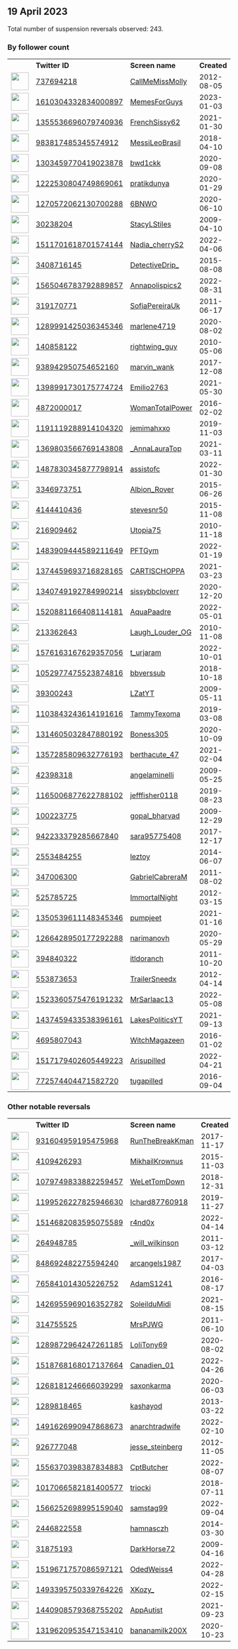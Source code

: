 
## 19 April 2023
Total number of suspension reversals observed: 243.

### By follower count
<table><tr><th></th><th align="left">Twitter ID</th><th align="left">Screen name</th>
<th align="left">Created</th><th align="left">Status</th><th align="left">Suspended</th><th align="left">Followers</th>
<tr><td><a href="https://pbs.twimg.com/profile_images/1646998482396524544/44qt97IU_normal.jpg"><img src="https://pbs.twimg.com/profile_images/1646998482396524544/44qt97IU_normal.jpg" width="40px" height="40px" align="center"/></a></td><td><a href="https://twitter.com/intent/user?user_id=737694218">737694218</a></td><td><a href="https://twitter.com/CallMeMissMolly">CallMeMissMolly</a></td><td>2012-08-05</td><td align="center"></td><td>2022-08-05</td><td>244165</td></tr>
<tr><td><a href="https://pbs.twimg.com/profile_images/1644506967401025537/CghpqlG8_normal.jpg"><img src="https://pbs.twimg.com/profile_images/1644506967401025537/CghpqlG8_normal.jpg" width="40px" height="40px" align="center"/></a></td><td><a href="https://twitter.com/intent/user?user_id=1610304332834000897">1610304332834000897</a></td><td><a href="https://twitter.com/MemesForGuys">MemesForGuys</a></td><td>2023-01-03</td><td align="center"></td><td>2023-04-11</td><td>239265</td></tr>
<tr><td><a href="https://pbs.twimg.com/profile_images/1582110247119896588/JGc3uRmf_normal.jpg"><img src="https://pbs.twimg.com/profile_images/1582110247119896588/JGc3uRmf_normal.jpg" width="40px" height="40px" align="center"/></a></td><td><a href="https://twitter.com/intent/user?user_id=1355536696079740936">1355536696079740936</a></td><td><a href="https://twitter.com/FrenchSissy62">FrenchSissy62</a></td><td>2021-01-30</td><td align="center"></td><td>2023-02-18</td><td>185325</td></tr>
<tr><td><a href="https://pbs.twimg.com/profile_images/1666639158083715074/IFU5LHM3_normal.jpg"><img src="https://pbs.twimg.com/profile_images/1666639158083715074/IFU5LHM3_normal.jpg" width="40px" height="40px" align="center"/></a></td><td><a href="https://twitter.com/intent/user?user_id=983817485345574912">983817485345574912</a></td><td><a href="https://twitter.com/MessiLeoBrasil">MessiLeoBrasil</a></td><td>2018-04-10</td><td align="center"></td><td>2023-04-05</td><td>181333</td></tr>
<tr><td><a href="https://pbs.twimg.com/profile_images/1496493509267886081/cRpe9qRg_normal.jpg"><img src="https://pbs.twimg.com/profile_images/1496493509267886081/cRpe9qRg_normal.jpg" width="40px" height="40px" align="center"/></a></td><td><a href="https://twitter.com/intent/user?user_id=1303459770419023878">1303459770419023878</a></td><td><a href="https://twitter.com/bwd1ckk">bwd1ckk</a></td><td>2020-09-08</td><td align="center"></td><td>2023-02-03</td><td>167157</td></tr>
<tr><td><a href="https://pbs.twimg.com/profile_images/1627962773723398150/rjichnSY_normal.jpg"><img src="https://pbs.twimg.com/profile_images/1627962773723398150/rjichnSY_normal.jpg" width="40px" height="40px" align="center"/></a></td><td><a href="https://twitter.com/intent/user?user_id=1222530804749869061">1222530804749869061</a></td><td><a href="https://twitter.com/pratikdunya">pratikdunya</a></td><td>2020-01-29</td><td align="center"></td><td>2022-12-23</td><td>132083</td></tr>
<tr><td><a href="https://pbs.twimg.com/profile_images/1470382233605267465/EOGlIRfk_normal.jpg"><img src="https://pbs.twimg.com/profile_images/1470382233605267465/EOGlIRfk_normal.jpg" width="40px" height="40px" align="center"/></a></td><td><a href="https://twitter.com/intent/user?user_id=1270572062130700288">1270572062130700288</a></td><td><a href="https://twitter.com/6BNWO">6BNWO</a></td><td>2020-06-10</td><td align="center"></td><td>2023-02-04</td><td>121819</td></tr>
<tr><td><a href="https://pbs.twimg.com/profile_images/1658972528558178305/gEWnBb1I_normal.jpg"><img src="https://pbs.twimg.com/profile_images/1658972528558178305/gEWnBb1I_normal.jpg" width="40px" height="40px" align="center"/></a></td><td><a href="https://twitter.com/intent/user?user_id=30238204">30238204</a></td><td><a href="https://twitter.com/StacyLStiles">StacyLStiles</a></td><td>2009-04-10</td><td align="center"></td><td></td><td>74855</td></tr>
<tr><td><a href="https://pbs.twimg.com/profile_images/1630815427948314625/-Mb1M7P9_normal.jpg"><img src="https://pbs.twimg.com/profile_images/1630815427948314625/-Mb1M7P9_normal.jpg" width="40px" height="40px" align="center"/></a></td><td><a href="https://twitter.com/intent/user?user_id=1511701618701574144">1511701618701574144</a></td><td><a href="https://twitter.com/Nadia_cherryS2">Nadia_cherryS2</a></td><td>2022-04-06</td><td align="center"></td><td>2023-04-03</td><td>63769</td></tr>
<tr><td><a href="https://pbs.twimg.com/profile_images/1671301599329673219/xogrnIEI_normal.jpg"><img src="https://pbs.twimg.com/profile_images/1671301599329673219/xogrnIEI_normal.jpg" width="40px" height="40px" align="center"/></a></td><td><a href="https://twitter.com/intent/user?user_id=3408716145">3408716145</a></td><td><a href="https://twitter.com/DetectiveDrip_">DetectiveDrip_</a></td><td>2015-08-08</td><td align="center"></td><td>2023-04-04</td><td>56877</td></tr>
<tr><td><a href="https://pbs.twimg.com/profile_images/1565047021601542146/WQnj-P5z_normal.jpg"><img src="https://pbs.twimg.com/profile_images/1565047021601542146/WQnj-P5z_normal.jpg" width="40px" height="40px" align="center"/></a></td><td><a href="https://twitter.com/intent/user?user_id=1565046783792889857">1565046783792889857</a></td><td><a href="https://twitter.com/Annapolispics2">Annapolispics2</a></td><td>2022-08-31</td><td align="center"></td><td>2023-02-03</td><td>56543</td></tr>
<tr><td><a href="https://pbs.twimg.com/profile_images/1625216682040983553/Z3rd2yHn_normal.jpg"><img src="https://pbs.twimg.com/profile_images/1625216682040983553/Z3rd2yHn_normal.jpg" width="40px" height="40px" align="center"/></a></td><td><a href="https://twitter.com/intent/user?user_id=319170771">319170771</a></td><td><a href="https://twitter.com/SofiaPereiraUk">SofiaPereiraUk</a></td><td>2011-06-17</td><td align="center"></td><td>2022-10-19</td><td>54832</td></tr>
<tr><td><a href="https://pbs.twimg.com/profile_images/1289992057646469120/90MLm8s4_normal.jpg"><img src="https://pbs.twimg.com/profile_images/1289992057646469120/90MLm8s4_normal.jpg" width="40px" height="40px" align="center"/></a></td><td><a href="https://twitter.com/intent/user?user_id=1289991425036345346">1289991425036345346</a></td><td><a href="https://twitter.com/marlene4719">marlene4719</a></td><td>2020-08-02</td><td align="center"></td><td>2022-12-24</td><td>41159</td></tr>
<tr><td><a href="https://pbs.twimg.com/profile_images/1406653377052758018/An4-xdz0_normal.jpg"><img src="https://pbs.twimg.com/profile_images/1406653377052758018/An4-xdz0_normal.jpg" width="40px" height="40px" align="center"/></a></td><td><a href="https://twitter.com/intent/user?user_id=140858122">140858122</a></td><td><a href="https://twitter.com/rightwing_guy">rightwing_guy</a></td><td>2010-05-06</td><td align="center"></td><td></td><td>37856</td></tr>
<tr><td><a href="https://pbs.twimg.com/profile_images/1545104199318372359/SvYC5PWs_normal.jpg"><img src="https://pbs.twimg.com/profile_images/1545104199318372359/SvYC5PWs_normal.jpg" width="40px" height="40px" align="center"/></a></td><td><a href="https://twitter.com/intent/user?user_id=938942950754652160">938942950754652160</a></td><td><a href="https://twitter.com/marvin_wank">marvin_wank</a></td><td>2017-12-08</td><td align="center"></td><td>2023-04-11</td><td>36733</td></tr>
<tr><td><a href="https://pbs.twimg.com/profile_images/1533904097258110976/cBvj7Ghh_normal.jpg"><img src="https://pbs.twimg.com/profile_images/1533904097258110976/cBvj7Ghh_normal.jpg" width="40px" height="40px" align="center"/></a></td><td><a href="https://twitter.com/intent/user?user_id=1398991730175774724">1398991730175774724</a></td><td><a href="https://twitter.com/Emilio2763">Emilio2763</a></td><td>2021-05-30</td><td align="center"></td><td>2023-03-27</td><td>28383</td></tr>
<tr><td><a href="https://pbs.twimg.com/profile_images/1475025207731662850/Vf-rm0gI_normal.png"><img src="https://pbs.twimg.com/profile_images/1475025207731662850/Vf-rm0gI_normal.png" width="40px" height="40px" align="center"/></a></td><td><a href="https://twitter.com/intent/user?user_id=4872000017">4872000017</a></td><td><a href="https://twitter.com/WomanTotalPower">WomanTotalPower</a></td><td>2016-02-02</td><td align="center"></td><td>2023-02-17</td><td>25956</td></tr>
<tr><td><a href="https://pbs.twimg.com/profile_images/1660239752128258049/b0vHCMPh_normal.jpg"><img src="https://pbs.twimg.com/profile_images/1660239752128258049/b0vHCMPh_normal.jpg" width="40px" height="40px" align="center"/></a></td><td><a href="https://twitter.com/intent/user?user_id=1191119288914104320">1191119288914104320</a></td><td><a href="https://twitter.com/jemimahxxo">jemimahxxo</a></td><td>2019-11-03</td><td align="center"></td><td></td><td>21533</td></tr>
<tr><td><a href="https://pbs.twimg.com/profile_images/1648423814349443075/xDZJ5-Wx_normal.jpg"><img src="https://pbs.twimg.com/profile_images/1648423814349443075/xDZJ5-Wx_normal.jpg" width="40px" height="40px" align="center"/></a></td><td><a href="https://twitter.com/intent/user?user_id=1369803566769143808">1369803566769143808</a></td><td><a href="https://twitter.com/_AnnaLauraTop">_AnnaLauraTop</a></td><td>2021-03-11</td><td align="center"></td><td>2023-03-17</td><td>18455</td></tr>
<tr><td><a href="https://pbs.twimg.com/profile_images/1645408376745066499/jEnHCJ_v_normal.jpg"><img src="https://pbs.twimg.com/profile_images/1645408376745066499/jEnHCJ_v_normal.jpg" width="40px" height="40px" align="center"/></a></td><td><a href="https://twitter.com/intent/user?user_id=1487830345877798914">1487830345877798914</a></td><td><a href="https://twitter.com/assistofc">assistofc</a></td><td>2022-01-30</td><td align="center">🚫</td><td>2023-04-11</td><td>14810</td></tr>
<tr><td><a href="https://pbs.twimg.com/profile_images/1154141208249323520/U4bD22nS_normal.jpg"><img src="https://pbs.twimg.com/profile_images/1154141208249323520/U4bD22nS_normal.jpg" width="40px" height="40px" align="center"/></a></td><td><a href="https://twitter.com/intent/user?user_id=3346973751">3346973751</a></td><td><a href="https://twitter.com/Albion_Rover">Albion_Rover</a></td><td>2015-06-26</td><td align="center"></td><td></td><td>13938</td></tr>
<tr><td><a href="https://pbs.twimg.com/profile_images/1664922789449543683/VqL6tERy_normal.jpg"><img src="https://pbs.twimg.com/profile_images/1664922789449543683/VqL6tERy_normal.jpg" width="40px" height="40px" align="center"/></a></td><td><a href="https://twitter.com/intent/user?user_id=4144410436">4144410436</a></td><td><a href="https://twitter.com/stevesnr50">stevesnr50</a></td><td>2015-11-08</td><td align="center"></td><td>2022-12-06</td><td>13053</td></tr>
<tr><td><a href="https://pbs.twimg.com/profile_images/794917988285685761/kraC18dg_normal.jpg"><img src="https://pbs.twimg.com/profile_images/794917988285685761/kraC18dg_normal.jpg" width="40px" height="40px" align="center"/></a></td><td><a href="https://twitter.com/intent/user?user_id=216909462">216909462</a></td><td><a href="https://twitter.com/Utopia75">Utopia75</a></td><td>2010-11-18</td><td align="center"></td><td></td><td>10393</td></tr>
<tr><td><a href="https://pbs.twimg.com/profile_images/1650515172681736194/w5KWfcZ2_normal.jpg"><img src="https://pbs.twimg.com/profile_images/1650515172681736194/w5KWfcZ2_normal.jpg" width="40px" height="40px" align="center"/></a></td><td><a href="https://twitter.com/intent/user?user_id=1483909444589211649">1483909444589211649</a></td><td><a href="https://twitter.com/PFTGym">PFTGym</a></td><td>2022-01-19</td><td align="center"></td><td>2023-03-28</td><td>9073</td></tr>
<tr><td><a href="https://pbs.twimg.com/profile_images/1644375085774692352/lC3DQfLl_normal.jpg"><img src="https://pbs.twimg.com/profile_images/1644375085774692352/lC3DQfLl_normal.jpg" width="40px" height="40px" align="center"/></a></td><td><a href="https://twitter.com/intent/user?user_id=1374459693716828165">1374459693716828165</a></td><td><a href="https://twitter.com/CARTlSCHOPPA">CARTlSCHOPPA</a></td><td>2021-03-23</td><td align="center"></td><td></td><td>8572</td></tr>
<tr><td><a href="https://pbs.twimg.com/profile_images/1562934720027140096/8teUSVcm_normal.jpg"><img src="https://pbs.twimg.com/profile_images/1562934720027140096/8teUSVcm_normal.jpg" width="40px" height="40px" align="center"/></a></td><td><a href="https://twitter.com/intent/user?user_id=1340749192784990214">1340749192784990214</a></td><td><a href="https://twitter.com/sissybbcloverr">sissybbcloverr</a></td><td>2020-12-20</td><td align="center"></td><td>2023-02-03</td><td>8502</td></tr>
<tr><td><a href="https://pbs.twimg.com/profile_images/1666194348382253056/ZXHgINqW_normal.jpg"><img src="https://pbs.twimg.com/profile_images/1666194348382253056/ZXHgINqW_normal.jpg" width="40px" height="40px" align="center"/></a></td><td><a href="https://twitter.com/intent/user?user_id=1520881166408114181">1520881166408114181</a></td><td><a href="https://twitter.com/AquaPaadre">AquaPaadre</a></td><td>2022-05-01</td><td align="center"></td><td>2023-04-18</td><td>7799</td></tr>
<tr><td><a href="https://pbs.twimg.com/profile_images/1649267146491346945/plD1mB8O_normal.jpg"><img src="https://pbs.twimg.com/profile_images/1649267146491346945/plD1mB8O_normal.jpg" width="40px" height="40px" align="center"/></a></td><td><a href="https://twitter.com/intent/user?user_id=213362643">213362643</a></td><td><a href="https://twitter.com/Laugh_Louder_OG">Laugh_Louder_OG</a></td><td>2010-11-08</td><td align="center"></td><td>2023-03-29</td><td>6268</td></tr>
<tr><td><a href="https://pbs.twimg.com/profile_images/1665894536030355458/ekOOe-KB_normal.jpg"><img src="https://pbs.twimg.com/profile_images/1665894536030355458/ekOOe-KB_normal.jpg" width="40px" height="40px" align="center"/></a></td><td><a href="https://twitter.com/intent/user?user_id=1576163167629357056">1576163167629357056</a></td><td><a href="https://twitter.com/t_urjaram">t_urjaram</a></td><td>2022-10-01</td><td align="center">🚫</td><td>2023-04-11</td><td>6160</td></tr>
<tr><td><a href="https://pbs.twimg.com/profile_images/1654932478912602113/41SqzJLS_normal.jpg"><img src="https://pbs.twimg.com/profile_images/1654932478912602113/41SqzJLS_normal.jpg" width="40px" height="40px" align="center"/></a></td><td><a href="https://twitter.com/intent/user?user_id=1052977475523874816">1052977475523874816</a></td><td><a href="https://twitter.com/bbverssub">bbverssub</a></td><td>2018-10-18</td><td align="center"></td><td>2022-08-25</td><td>5813</td></tr>
<tr><td><a href="https://pbs.twimg.com/profile_images/1642540523960270849/FQDefJVd_normal.jpg"><img src="https://pbs.twimg.com/profile_images/1642540523960270849/FQDefJVd_normal.jpg" width="40px" height="40px" align="center"/></a></td><td><a href="https://twitter.com/intent/user?user_id=39300243">39300243</a></td><td><a href="https://twitter.com/LZatYT">LZatYT</a></td><td>2009-05-11</td><td align="center"></td><td>2022-11-09</td><td>5534</td></tr>
<tr><td><a href="https://pbs.twimg.com/profile_images/1349487598436311041/29prPIIe_normal.jpg"><img src="https://pbs.twimg.com/profile_images/1349487598436311041/29prPIIe_normal.jpg" width="40px" height="40px" align="center"/></a></td><td><a href="https://twitter.com/intent/user?user_id=1103843243614191616">1103843243614191616</a></td><td><a href="https://twitter.com/TammyTexoma">TammyTexoma</a></td><td>2019-03-08</td><td align="center"></td><td></td><td>5181</td></tr>
<tr><td><a href="https://pbs.twimg.com/profile_images/1642016233397649414/uJFtCOHM_normal.jpg"><img src="https://pbs.twimg.com/profile_images/1642016233397649414/uJFtCOHM_normal.jpg" width="40px" height="40px" align="center"/></a></td><td><a href="https://twitter.com/intent/user?user_id=1314605032847880192">1314605032847880192</a></td><td><a href="https://twitter.com/Boness305">Boness305</a></td><td>2020-10-09</td><td align="center"></td><td></td><td>4801</td></tr>
<tr><td><a href="https://pbs.twimg.com/profile_images/1585682308782333954/symjqkje_normal.jpg"><img src="https://pbs.twimg.com/profile_images/1585682308782333954/symjqkje_normal.jpg" width="40px" height="40px" align="center"/></a></td><td><a href="https://twitter.com/intent/user?user_id=1357285809632776193">1357285809632776193</a></td><td><a href="https://twitter.com/berthacute_47">berthacute_47</a></td><td>2021-02-04</td><td align="center"></td><td>2023-03-10</td><td>4748</td></tr>
<tr><td><a href="https://pbs.twimg.com/profile_images/1360338390298820616/h6uKSUeu_normal.jpg"><img src="https://pbs.twimg.com/profile_images/1360338390298820616/h6uKSUeu_normal.jpg" width="40px" height="40px" align="center"/></a></td><td><a href="https://twitter.com/intent/user?user_id=42398318">42398318</a></td><td><a href="https://twitter.com/angelaminelli">angelaminelli</a></td><td>2009-05-25</td><td align="center">🔒</td><td></td><td>4336</td></tr>
<tr><td><a href="https://pbs.twimg.com/profile_images/1438966113753255937/YE4R-Ey-_normal.jpg"><img src="https://pbs.twimg.com/profile_images/1438966113753255937/YE4R-Ey-_normal.jpg" width="40px" height="40px" align="center"/></a></td><td><a href="https://twitter.com/intent/user?user_id=1165006877622788102">1165006877622788102</a></td><td><a href="https://twitter.com/jefffisher0118">jefffisher0118</a></td><td>2019-08-23</td><td align="center">🚫</td><td>2022-08-12</td><td>4333</td></tr>
<tr><td><a href="https://pbs.twimg.com/profile_images/1572688290960101380/U9xSZhem_normal.jpg"><img src="https://pbs.twimg.com/profile_images/1572688290960101380/U9xSZhem_normal.jpg" width="40px" height="40px" align="center"/></a></td><td><a href="https://twitter.com/intent/user?user_id=100223775">100223775</a></td><td><a href="https://twitter.com/gopal_bharvad">gopal_bharvad</a></td><td>2009-12-29</td><td align="center"></td><td>2023-03-27</td><td>3961</td></tr>
<tr><td><a href="https://pbs.twimg.com/profile_images/1644435191853641731/SatlhFkK_normal.jpg"><img src="https://pbs.twimg.com/profile_images/1644435191853641731/SatlhFkK_normal.jpg" width="40px" height="40px" align="center"/></a></td><td><a href="https://twitter.com/intent/user?user_id=942233379285667840">942233379285667840</a></td><td><a href="https://twitter.com/sara95775408">sara95775408</a></td><td>2017-12-17</td><td align="center">🔒</td><td>2022-10-30</td><td>3644</td></tr>
<tr><td><a href="https://pbs.twimg.com/profile_images/1268608552207290369/YQE37baI_normal.jpg"><img src="https://pbs.twimg.com/profile_images/1268608552207290369/YQE37baI_normal.jpg" width="40px" height="40px" align="center"/></a></td><td><a href="https://twitter.com/intent/user?user_id=2553484255">2553484255</a></td><td><a href="https://twitter.com/leztoy">leztoy</a></td><td>2014-06-07</td><td align="center"></td><td>2023-02-04</td><td>3439</td></tr>
<tr><td><a href="https://pbs.twimg.com/profile_images/1643261751969071106/J-CA-LRE_normal.jpg"><img src="https://pbs.twimg.com/profile_images/1643261751969071106/J-CA-LRE_normal.jpg" width="40px" height="40px" align="center"/></a></td><td><a href="https://twitter.com/intent/user?user_id=347006300">347006300</a></td><td><a href="https://twitter.com/GabrielCabreraM">GabrielCabreraM</a></td><td>2011-08-02</td><td align="center"></td><td>2023-04-08</td><td>3421</td></tr>
<tr><td><a href="https://pbs.twimg.com/profile_images/1649924254484541441/wxqSdFG1_normal.jpg"><img src="https://pbs.twimg.com/profile_images/1649924254484541441/wxqSdFG1_normal.jpg" width="40px" height="40px" align="center"/></a></td><td><a href="https://twitter.com/intent/user?user_id=525785725">525785725</a></td><td><a href="https://twitter.com/ImmortaINight">ImmortaINight</a></td><td>2012-03-15</td><td align="center"></td><td></td><td>3218</td></tr>
<tr><td><a href="https://pbs.twimg.com/profile_images/1544801139803275265/HWwt-rGE_normal.jpg"><img src="https://pbs.twimg.com/profile_images/1544801139803275265/HWwt-rGE_normal.jpg" width="40px" height="40px" align="center"/></a></td><td><a href="https://twitter.com/intent/user?user_id=1350539611148345346">1350539611148345346</a></td><td><a href="https://twitter.com/pumpjeet">pumpjeet</a></td><td>2021-01-16</td><td align="center"></td><td>2022-08-04</td><td>2819</td></tr>
<tr><td><a href="https://pbs.twimg.com/profile_images/1650138872859197441/H2X_C7Fv_normal.jpg"><img src="https://pbs.twimg.com/profile_images/1650138872859197441/H2X_C7Fv_normal.jpg" width="40px" height="40px" align="center"/></a></td><td><a href="https://twitter.com/intent/user?user_id=1266428950177292288">1266428950177292288</a></td><td><a href="https://twitter.com/narimanovh">narimanovh</a></td><td>2020-05-29</td><td align="center"></td><td>2023-01-26</td><td>2597</td></tr>
<tr><td><a href="https://pbs.twimg.com/profile_images/1599541191/DSCN3217_normal.JPG"><img src="https://pbs.twimg.com/profile_images/1599541191/DSCN3217_normal.JPG" width="40px" height="40px" align="center"/></a></td><td><a href="https://twitter.com/intent/user?user_id=394840322">394840322</a></td><td><a href="https://twitter.com/itldoranch">itldoranch</a></td><td>2011-10-20</td><td align="center"></td><td></td><td>2496</td></tr>
<tr><td><a href="https://pbs.twimg.com/profile_images/1648831901027782658/IVpKVzBE_normal.jpg"><img src="https://pbs.twimg.com/profile_images/1648831901027782658/IVpKVzBE_normal.jpg" width="40px" height="40px" align="center"/></a></td><td><a href="https://twitter.com/intent/user?user_id=553873653">553873653</a></td><td><a href="https://twitter.com/TrailerSneedx">TrailerSneedx</a></td><td>2012-04-14</td><td align="center"></td><td></td><td>2455</td></tr>
<tr><td><a href="https://pbs.twimg.com/profile_images/1665293288566398978/zAgdOYHe_normal.jpg"><img src="https://pbs.twimg.com/profile_images/1665293288566398978/zAgdOYHe_normal.jpg" width="40px" height="40px" align="center"/></a></td><td><a href="https://twitter.com/intent/user?user_id=1523360575476191232">1523360575476191232</a></td><td><a href="https://twitter.com/MrSarlaac13">MrSarlaac13</a></td><td>2022-05-08</td><td align="center">👋</td><td>2023-04-18</td><td>2281</td></tr>
<tr><td><a href="https://pbs.twimg.com/profile_images/1668733371256586243/jnlVi0mJ_normal.jpg"><img src="https://pbs.twimg.com/profile_images/1668733371256586243/jnlVi0mJ_normal.jpg" width="40px" height="40px" align="center"/></a></td><td><a href="https://twitter.com/intent/user?user_id=1437459433538396161">1437459433538396161</a></td><td><a href="https://twitter.com/LakesPoliticsYT">LakesPoliticsYT</a></td><td>2021-09-13</td><td align="center"></td><td>2023-04-02</td><td>1776</td></tr>
<tr><td><a href="https://pbs.twimg.com/profile_images/1273894560180178944/g1vuiHC8_normal.jpg"><img src="https://pbs.twimg.com/profile_images/1273894560180178944/g1vuiHC8_normal.jpg" width="40px" height="40px" align="center"/></a></td><td><a href="https://twitter.com/intent/user?user_id=4695807043">4695807043</a></td><td><a href="https://twitter.com/WitchMagazeen">WitchMagazeen</a></td><td>2016-01-02</td><td align="center"></td><td>2022-06-02</td><td>1758</td></tr>
<tr><td><a href="https://pbs.twimg.com/profile_images/1619556606022238208/D3dfMEpU_normal.jpg"><img src="https://pbs.twimg.com/profile_images/1619556606022238208/D3dfMEpU_normal.jpg" width="40px" height="40px" align="center"/></a></td><td><a href="https://twitter.com/intent/user?user_id=1517179402605449223">1517179402605449223</a></td><td><a href="https://twitter.com/Arisupilled">Arisupilled</a></td><td>2022-04-21</td><td align="center">🔒🚫</td><td>2023-04-19</td><td>1660</td></tr>
<tr><td><a href="https://pbs.twimg.com/profile_images/1648661064085536768/Q6vArXJl_normal.jpg"><img src="https://pbs.twimg.com/profile_images/1648661064085536768/Q6vArXJl_normal.jpg" width="40px" height="40px" align="center"/></a></td><td><a href="https://twitter.com/intent/user?user_id=772574404471582720">772574404471582720</a></td><td><a href="https://twitter.com/tugapilled">tugapilled</a></td><td>2016-09-04</td><td align="center">👋</td><td></td><td>1583</td></tr>
</table>

### Other notable reversals
<table><tr><th></th><th align="left">Twitter ID</th><th align="left">Screen name</th>
<th align="left">Created</th><th align="left">Status</th><th align="left">Suspended</th><th align="left">Followers</th>
<tr><td><a href="https://pbs.twimg.com/profile_images/1267606368313319426/BC8dlU1x_normal.jpg"><img src="https://pbs.twimg.com/profile_images/1267606368313319426/BC8dlU1x_normal.jpg" width="40px" height="40px" align="center"/></a></td><td><a href="https://twitter.com/intent/user?user_id=931604959195475968">931604959195475968</a></td><td><a href="https://twitter.com/RunTheBreakKman">RunTheBreakKman</a></td><td>2017-11-17</td><td align="center"></td><td>2023-01-08</td><td>460</td></tr>
<tr><td><a href="https://pbs.twimg.com/profile_images/923694561473445889/8Z30Akx1_normal.jpg"><img src="https://pbs.twimg.com/profile_images/923694561473445889/8Z30Akx1_normal.jpg" width="40px" height="40px" align="center"/></a></td><td><a href="https://twitter.com/intent/user?user_id=4109426293">4109426293</a></td><td><a href="https://twitter.com/MikhailKrownus">MikhailKrownus</a></td><td>2015-11-03</td><td align="center"></td><td>2023-04-16</td><td>405</td></tr>
<tr><td><a href="https://pbs.twimg.com/profile_images/1512508358678532107/dObNngW8_normal.jpg"><img src="https://pbs.twimg.com/profile_images/1512508358678532107/dObNngW8_normal.jpg" width="40px" height="40px" align="center"/></a></td><td><a href="https://twitter.com/intent/user?user_id=1079749833882259457">1079749833882259457</a></td><td><a href="https://twitter.com/WeLetTomDown">WeLetTomDown</a></td><td>2018-12-31</td><td align="center"></td><td>2023-03-04</td><td>4</td></tr>
<tr><td><a href="https://pbs.twimg.com/profile_images/1222349310165020673/1I9WbwH5_normal.jpg"><img src="https://pbs.twimg.com/profile_images/1222349310165020673/1I9WbwH5_normal.jpg" width="40px" height="40px" align="center"/></a></td><td><a href="https://twitter.com/intent/user?user_id=1199526227825946630">1199526227825946630</a></td><td><a href="https://twitter.com/Ichard87760918">Ichard87760918</a></td><td>2019-11-27</td><td align="center"></td><td>2022-11-23</td><td>1205</td></tr>
<tr><td><a href="https://pbs.twimg.com/profile_images/1514752950802952202/dJQpz8F1_normal.jpg"><img src="https://pbs.twimg.com/profile_images/1514752950802952202/dJQpz8F1_normal.jpg" width="40px" height="40px" align="center"/></a></td><td><a href="https://twitter.com/intent/user?user_id=1514682083595075589">1514682083595075589</a></td><td><a href="https://twitter.com/r4nd0x">r4nd0x</a></td><td>2022-04-14</td><td align="center"></td><td>2023-01-02</td><td>30</td></tr>
<tr><td><a href="https://pbs.twimg.com/profile_images/515297624211988480/q0cEsR_6_normal.jpeg"><img src="https://pbs.twimg.com/profile_images/515297624211988480/q0cEsR_6_normal.jpeg" width="40px" height="40px" align="center"/></a></td><td><a href="https://twitter.com/intent/user?user_id=264948785">264948785</a></td><td><a href="https://twitter.com/_will_wilkinson">_will_wilkinson</a></td><td>2011-03-12</td><td align="center"></td><td>2023-04-11</td><td>97</td></tr>
<tr><td><a href="https://pbs.twimg.com/profile_images/968901045500895232/8WLxAD8C_normal.jpg"><img src="https://pbs.twimg.com/profile_images/968901045500895232/8WLxAD8C_normal.jpg" width="40px" height="40px" align="center"/></a></td><td><a href="https://twitter.com/intent/user?user_id=848692482275594240">848692482275594240</a></td><td><a href="https://twitter.com/arcangels1987">arcangels1987</a></td><td>2017-04-03</td><td align="center">🚫</td><td>2023-03-31</td><td>173</td></tr>
<tr><td><a href="https://abs.twimg.com/sticky/default_profile_images/default_profile_normal.png"><img src="https://abs.twimg.com/sticky/default_profile_images/default_profile_normal.png" width="40px" height="40px" align="center"/></a></td><td><a href="https://twitter.com/intent/user?user_id=765841014305226752">765841014305226752</a></td><td><a href="https://twitter.com/AdamS1241">AdamS1241</a></td><td>2016-08-17</td><td align="center"></td><td>2023-03-08</td><td>0</td></tr>
<tr><td><a href="https://pbs.twimg.com/profile_images/1644379044576903168/-BxYaY5S_normal.jpg"><img src="https://pbs.twimg.com/profile_images/1644379044576903168/-BxYaY5S_normal.jpg" width="40px" height="40px" align="center"/></a></td><td><a href="https://twitter.com/intent/user?user_id=1426955969016352782">1426955969016352782</a></td><td><a href="https://twitter.com/SoleilduMidi">SoleilduMidi</a></td><td>2021-08-15</td><td align="center">🚫</td><td>2023-04-11</td><td>1</td></tr>
<tr><td><a href="https://pbs.twimg.com/profile_images/1048671350271950848/ykbVSs-u_normal.jpg"><img src="https://pbs.twimg.com/profile_images/1048671350271950848/ykbVSs-u_normal.jpg" width="40px" height="40px" align="center"/></a></td><td><a href="https://twitter.com/intent/user?user_id=314755525">314755525</a></td><td><a href="https://twitter.com/MrsPJWG">MrsPJWG</a></td><td>2011-06-10</td><td align="center"></td><td>2022-09-19</td><td>780</td></tr>
<tr><td><a href="https://pbs.twimg.com/profile_images/1642679495000727553/X5Q8KNTc_normal.jpg"><img src="https://pbs.twimg.com/profile_images/1642679495000727553/X5Q8KNTc_normal.jpg" width="40px" height="40px" align="center"/></a></td><td><a href="https://twitter.com/intent/user?user_id=1289872964247261185">1289872964247261185</a></td><td><a href="https://twitter.com/LoliTony69">LoliTony69</a></td><td>2020-08-02</td><td align="center">🚫</td><td>2023-04-07</td><td>1023</td></tr>
<tr><td><a href="https://pbs.twimg.com/profile_images/1661569661585227778/SfJihyPx_normal.jpg"><img src="https://pbs.twimg.com/profile_images/1661569661585227778/SfJihyPx_normal.jpg" width="40px" height="40px" align="center"/></a></td><td><a href="https://twitter.com/intent/user?user_id=1518768168017137664">1518768168017137664</a></td><td><a href="https://twitter.com/Canadien_01">Canadien_01</a></td><td>2022-04-26</td><td align="center"></td><td>2023-01-10</td><td>1279</td></tr>
<tr><td><a href="https://pbs.twimg.com/profile_images/1268183651331854337/gMQuYxNc_normal.jpg"><img src="https://pbs.twimg.com/profile_images/1268183651331854337/gMQuYxNc_normal.jpg" width="40px" height="40px" align="center"/></a></td><td><a href="https://twitter.com/intent/user?user_id=1268181246666039299">1268181246666039299</a></td><td><a href="https://twitter.com/saxonkarma">saxonkarma</a></td><td>2020-06-03</td><td align="center"></td><td>2022-09-26</td><td>701</td></tr>
<tr><td><a href="https://pbs.twimg.com/profile_images/1647430439118815232/b5FZY3lm_normal.jpg"><img src="https://pbs.twimg.com/profile_images/1647430439118815232/b5FZY3lm_normal.jpg" width="40px" height="40px" align="center"/></a></td><td><a href="https://twitter.com/intent/user?user_id=1289818465">1289818465</a></td><td><a href="https://twitter.com/kashayod">kashayod</a></td><td>2013-03-22</td><td align="center"></td><td>2023-03-27</td><td>245</td></tr>
<tr><td><a href="https://pbs.twimg.com/profile_images/1667774153104179201/ZZGdJdIl_normal.jpg"><img src="https://pbs.twimg.com/profile_images/1667774153104179201/ZZGdJdIl_normal.jpg" width="40px" height="40px" align="center"/></a></td><td><a href="https://twitter.com/intent/user?user_id=1491626990947868673">1491626990947868673</a></td><td><a href="https://twitter.com/anarchtradwife">anarchtradwife</a></td><td>2022-02-10</td><td align="center"></td><td>2023-01-05</td><td>345</td></tr>
<tr><td><a href="https://pbs.twimg.com/profile_images/1645433613662470149/ZlK9IFdY_normal.jpg"><img src="https://pbs.twimg.com/profile_images/1645433613662470149/ZlK9IFdY_normal.jpg" width="40px" height="40px" align="center"/></a></td><td><a href="https://twitter.com/intent/user?user_id=926777048">926777048</a></td><td><a href="https://twitter.com/jesse_steinberg">jesse_steinberg</a></td><td>2012-11-05</td><td align="center"></td><td>2023-04-09</td><td>131</td></tr>
<tr><td><a href="https://pbs.twimg.com/profile_images/1667104219009040386/rUnGYh5N_normal.jpg"><img src="https://pbs.twimg.com/profile_images/1667104219009040386/rUnGYh5N_normal.jpg" width="40px" height="40px" align="center"/></a></td><td><a href="https://twitter.com/intent/user?user_id=1556370398387834883">1556370398387834883</a></td><td><a href="https://twitter.com/CptButcher">CptButcher</a></td><td>2022-08-07</td><td align="center"></td><td>2023-04-07</td><td>166</td></tr>
<tr><td><a href="https://pbs.twimg.com/profile_images/1647273957832245255/SK3Vs7VR_normal.jpg"><img src="https://pbs.twimg.com/profile_images/1647273957832245255/SK3Vs7VR_normal.jpg" width="40px" height="40px" align="center"/></a></td><td><a href="https://twitter.com/intent/user?user_id=1017066582181400577">1017066582181400577</a></td><td><a href="https://twitter.com/triocki">triocki</a></td><td>2018-07-11</td><td align="center"></td><td>2023-04-07</td><td>179</td></tr>
<tr><td><a href="https://pbs.twimg.com/profile_images/1648671901206626305/-mVPfWSF_normal.jpg"><img src="https://pbs.twimg.com/profile_images/1648671901206626305/-mVPfWSF_normal.jpg" width="40px" height="40px" align="center"/></a></td><td><a href="https://twitter.com/intent/user?user_id=1566252698995159040">1566252698995159040</a></td><td><a href="https://twitter.com/samstag99">samstag99</a></td><td>2022-09-04</td><td align="center"></td><td>2023-04-16</td><td>98</td></tr>
<tr><td><a href="https://pbs.twimg.com/profile_images/1476316730372857857/4gr88GGg_normal.jpg"><img src="https://pbs.twimg.com/profile_images/1476316730372857857/4gr88GGg_normal.jpg" width="40px" height="40px" align="center"/></a></td><td><a href="https://twitter.com/intent/user?user_id=2446822558">2446822558</a></td><td><a href="https://twitter.com/hamnasczh">hamnasczh</a></td><td>2014-03-30</td><td align="center"></td><td>2023-03-26</td><td>194</td></tr>
<tr><td><a href="https://pbs.twimg.com/profile_images/140831855/08_Arkansas_normal.jpeg"><img src="https://pbs.twimg.com/profile_images/140831855/08_Arkansas_normal.jpeg" width="40px" height="40px" align="center"/></a></td><td><a href="https://twitter.com/intent/user?user_id=31875193">31875193</a></td><td><a href="https://twitter.com/DarkHorse72">DarkHorse72</a></td><td>2009-04-16</td><td align="center">🚫</td><td>2023-03-12</td><td>5</td></tr>
<tr><td><a href="https://pbs.twimg.com/profile_images/1519671857749889024/JUaGcrua_normal.jpg"><img src="https://pbs.twimg.com/profile_images/1519671857749889024/JUaGcrua_normal.jpg" width="40px" height="40px" align="center"/></a></td><td><a href="https://twitter.com/intent/user?user_id=1519671757086597121">1519671757086597121</a></td><td><a href="https://twitter.com/OdedWeiss4">OdedWeiss4</a></td><td>2022-04-28</td><td align="center"></td><td>2023-04-05</td><td>3</td></tr>
<tr><td><a href="https://pbs.twimg.com/profile_images/1668123357030809601/O9iiGLkw_normal.jpg"><img src="https://pbs.twimg.com/profile_images/1668123357030809601/O9iiGLkw_normal.jpg" width="40px" height="40px" align="center"/></a></td><td><a href="https://twitter.com/intent/user?user_id=1493395750339764226">1493395750339764226</a></td><td><a href="https://twitter.com/XKozy_">XKozy_</a></td><td>2022-02-15</td><td align="center"></td><td>2023-03-29</td><td>306</td></tr>
<tr><td><a href="https://pbs.twimg.com/profile_images/1440909441965121536/sZnda7c5_normal.jpg"><img src="https://pbs.twimg.com/profile_images/1440909441965121536/sZnda7c5_normal.jpg" width="40px" height="40px" align="center"/></a></td><td><a href="https://twitter.com/intent/user?user_id=1440908579368755202">1440908579368755202</a></td><td><a href="https://twitter.com/AppAutist">AppAutist</a></td><td>2021-09-23</td><td align="center"></td><td>2022-08-17</td><td>172</td></tr>
<tr><td><a href="https://pbs.twimg.com/profile_images/1494659619444174851/25kEw4-I_normal.jpg"><img src="https://pbs.twimg.com/profile_images/1494659619444174851/25kEw4-I_normal.jpg" width="40px" height="40px" align="center"/></a></td><td><a href="https://twitter.com/intent/user?user_id=1319620953547153410">1319620953547153410</a></td><td><a href="https://twitter.com/bananamilk200X">bananamilk200X</a></td><td>2020-10-23</td><td align="center"></td><td>2023-04-13</td><td>5</td></tr>
</table>
